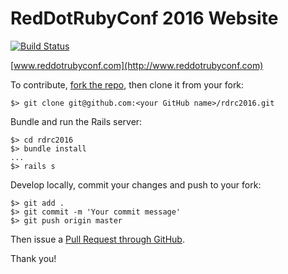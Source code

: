 # RedDotRubyConf 2016 Website

[![Build Status](https://travis-ci.org/reddotrubyconf/rdrc2016.svg?branch=master)](https://travis-ci.org/reddotrubyconf/rdrc2016)

[www.reddotrubyconf.com](http://www.reddotrubyconf.com)


To contribute, [fork the repo](https://help.github.com/articles/fork-a-repo/), then clone it from your fork:

```
$> git clone git@github.com:<your GitHub name>/rdrc2016.git
```

Bundle and run the Rails server:

```
$> cd rdrc2016
$> bundle install
...
$> rails s
```

Develop locally, commit your changes and push to your fork:

```
$> git add .
$> git commit -m 'Your commit message'
$> git push origin master
```

Then issue a [Pull Request through GitHub](https://help.github.com/articles/using-pull-requests/).

Thank you!
